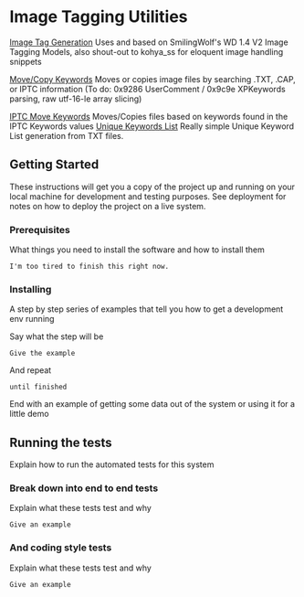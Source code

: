 # Image Tagging Utilities

[Image Tag Generation](https://github.com/Daemon0ps/Dataset_Utilities/blob/main/Image_Tagging/sw_wd_tagger.py)
  Uses and based on SmilingWolf's WD 1.4 V2 Image Tagging Models, also shout-out to kohya_ss for eloquent image handling snippets

[Move/Copy Keywords](https://github.com/Daemon0ps/Dataset_Utilities/blob/main/Image_Tagging/keyword_move_copy.py)
  Moves or copies image files by searching .TXT, .CAP, or IPTC information (To do: 0x9286 UserComment / 0x9c9e XPKeywords parsing, raw utf-16-le array slicing)

[IPTC Move Keywords](https://github.com/Daemon0ps/Dataset_Utilities/blob/main/Image_Tagging/iptc_move_keywords.py)
  Moves/Copies files based on keywords found in the IPTC Keywords values
[Unique Keywords List](https://github.com/Daemon0ps/Dataset_Utilities/blob/main/Image_Tagging/unique_keywords_list.py)
  Really simple Unique Keyword List generation from TXT files.

## Getting Started

These instructions will get you a copy of the project up and running on your local machine for development and testing purposes. See deployment for notes on how to deploy the project on a live system.

### Prerequisites

What things you need to install the software and how to install them

```
I'm too tired to finish this right now.
```

### Installing

A step by step series of examples that tell you how to get a development env running

Say what the step will be

```
Give the example
```

And repeat

```
until finished
```

End with an example of getting some data out of the system or using it for a little demo

## Running the tests

Explain how to run the automated tests for this system

### Break down into end to end tests

Explain what these tests test and why

```
Give an example
```

### And coding style tests

Explain what these tests test and why

```
Give an example
```


